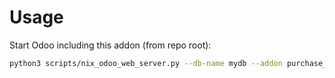 # Usage

Start Odoo including this addon (from repo root):

```bash
python3 scripts/nix_odoo_web_server.py --db-name mydb --addon purchase_last_price_info
```
